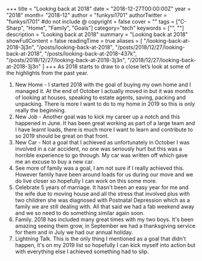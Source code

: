 +++
title = "Looking back at 2018"
date = "2018-12-27T00:00:00Z"
year = "2018"
month= "2018-12"
author = "funkysi1701"
authorTwitter = "funkysi1701" #do not include @
copyright = false
cover = ""
tags = ["C-Sharp", "Home", "Family", "Goals"]
category="tech"
keywords = ["", ""]
description = "Looking back at 2018"
summary = "Looking back at 2018"
showFullContent = false
readingTime = true
aliases = [
    "/looking-back-at-2018-3j3n",
    "/posts/looking-back-at-2018",
    "/posts/2018/12/27/looking-back-at-2018",
    "/posts/looking-back-at-2018-437k",
    "/posts/2018/12/27/looking-back-at-2018-3j3n",
    "/2018/12/27/looking-back-at-2018-3j3n"
]
+++
As 2018 starts to draw to a close let’s look at some of the highlights from the past year.

1. New Home - I started 2018 with the goal of buying my own home and I managed it. At the end of October I actually moved in but it was months of looking at houses, speaking to estate agents, saving, packing and unpacking. There is more I want to do to my home in 2019 so this is only really the beginning.
2. New Job - Another goal was to kick my career up a notch and this happened in June. It has been great working as part of a large team and I have learnt loads, there is much more I want to learn and contribute to so 2019 should be great on that front.
3. New Car - Not a goal that I achieved as unfortunately in October I was involved in a car accident, no one was seriously hurt but this was a horrible experience to go through. My car was written off which gave me an excuse to buy a new car.
4. See more of family was a goal, I am not sure if I really achieved this. However family have been around loads for us during our move and we do live closer so hopefully I can work on this some more.
5. Celebrate 5 years of marriage. It hasn't been an easy year for me and the wife due to moving house and all the stress that involved plus with two children she was diagnosed with Postnatal Depression which as a family we are still dealing with. All that said we had a fab weekend away and we so need to do something similar again soon.
6. Family. 2018 has included many great times with my two boys. It's been amazing seeing them grow, in September we had a thanksgiving service for them and in July we had our annual holiday.
7. Lightning Talk. This is the only thing I mentioned as a goal that didn't happen, it's on my 2019 list so hopefully I can kick myself into action but with everything else I achieved something had to slip.   
